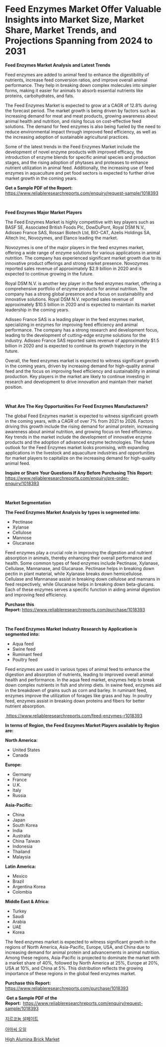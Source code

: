 <p><h1>Feed Enzymes Market Offer Valuable Insights into Market Size, Market Share, Market Trends, and Projections Spanning from 2024 to 2031</h1></p><p><strong>Feed Enzymes Market Analysis and Latest Trends</strong></p>
<p><p>Feed enzymes are added to animal feed to enhance the digestibility of nutrients, increase feed conversion ratios, and improve overall animal performance. They help in breaking down complex molecules into simpler forms, making it easier for animals to absorb essential nutrients like proteins, carbohydrates, and fats.</p><p>The Feed Enzymes Market is expected to grow at a CAGR of 12.8% during the forecast period. The market growth is being driven by factors such as increasing demand for meat and meat products, growing awareness about animal health and nutrition, and rising focus on cost-effective feed solutions. The demand for feed enzymes is also being fueled by the need to reduce environmental impact through improved feed efficiency, as well as the increasing adoption of sustainable agricultural practices.</p><p>Some of the latest trends in the Feed Enzymes Market include the development of novel enzyme products with improved efficacy, the introduction of enzyme blends for specific animal species and production stages, and the rising adoption of phytases and proteases to enhance nutrient utilization in animal feed. Additionally, the increasing use of feed enzymes in aquaculture and pet food sectors is expected to further drive market growth in the coming years.</p></p>
<p><strong>Get a Sample PDF of the Report:&nbsp;</strong> <a href="https://www.reliableresearchreports.com/enquiry/request-sample/1018393">https://www.reliableresearchreports.com/enquiry/request-sample/1018393</a></p>
<p>&nbsp;</p>
<p><strong>Feed Enzymes Major Market Players</strong></p>
<p><p>The Feed Enzymes Market is highly competitive with key players such as BASF SE, Associated British Foods Plc, DowDuPont, Royal DSM N.V., Adisseo France SAS, Rossari Biotech Ltd, BIO-CAT, Azelis Holdings SA, Altech Inc, Novozymes, and Elanco leading the market.</p><p>Novozymes is one of the major players in the feed enzymes market, offering a wide range of enzyme solutions for various applications in animal nutrition. The company has experienced significant market growth due to its innovative product offerings and strong market presence. Novozymes reported sales revenue of approximately $2.9 billion in 2020 and is expected to continue growing in the future.</p><p>Royal DSM N.V. is another key player in the feed enzymes market, offering a comprehensive portfolio of enzyme products for animal nutrition. The company has a strong global presence and a focus on sustainability and innovative solutions. Royal DSM N.V. reported sales revenue of approximately $10.5 billion in 2020 and is expected to maintain its market leadership in the coming years.</p><p>Adisseo France SAS is a leading player in the feed enzymes market, specializing in enzymes for improving feed efficiency and animal performance. The company has a strong research and development focus, leading to the development of cutting-edge enzyme solutions for the industry. Adisseo France SAS reported sales revenue of approximately $1.5 billion in 2020 and is expected to continue its growth trajectory in the future.</p><p>Overall, the feed enzymes market is expected to witness significant growth in the coming years, driven by increasing demand for high-quality animal feed and the focus on improving feed efficiency and sustainability in animal production. Key players in the market are likely to continue investing in research and development to drive innovation and maintain their market position.</p></p>
<p>&nbsp;</p>
<p><strong>What Are The Key Opportunities For Feed Enzymes Manufacturers?</strong></p>
<p><p>The global Feed Enzymes market is expected to witness significant growth in the coming years, with a CAGR of over 7% from 2021 to 2026. Factors driving this growth include the rising demand for animal protein, increasing awareness about animal nutrition, and growing focus on feed efficiency. Key trends in the market include the development of innovative enzyme products and the adoption of advanced enzyme technologies. The future outlook for the Feed Enzymes market looks promising, with expanding applications in the livestock and aquaculture industries and opportunities for market players to capitalize on the increasing demand for high-quality animal feed.</p></p>
<p><strong>Inquire or Share Your Questions If Any Before Purchasing This Report:</strong> <a href="https://www.reliableresearchreports.com/enquiry/pre-order-enquiry/1018393">https://www.reliableresearchreports.com/enquiry/pre-order-enquiry/1018393</a></p>
<p>&nbsp;</p>
<p><strong>Market Segmentation</strong></p>
<p><strong>The Feed Enzymes Market Analysis by types is segmented into:</strong></p>
<p><ul><li>Pectinase</li><li>Xylanse</li><li>Cellulose</li><li>Mannose</li><li>Glucanase</li></ul></p>
<p><p>Feed enzymes play a crucial role in improving the digestion and nutrient absorption in animals, thereby enhancing their overall performance and health. Some common types of feed enzymes include Pectinase, Xylanase, Cellulase, Mannanase, and Glucanase. Pectinase helps in breaking down pectin in plant material, while Xylanase breaks down hemicellulose. Cellulase and Mannanase assist in breaking down cellulose and mannans in feed respectively, while Glucanase helps in breaking down beta-glucans. Each of these enzymes serves a specific function in aiding animal digestion and improving feed efficiency.</p></p>
<p><strong>Purchase this Report:&nbsp;</strong><a href="https://www.reliableresearchreports.com/purchase/1018393">https://www.reliableresearchreports.com/purchase/1018393</a></p>
<p>&nbsp;</p>
<p><strong>The Feed Enzymes Market Industry Research by Application is segmented into:</strong></p>
<p><ul><li>Aqua feed</li><li>Swine feed</li><li>Ruminant feed</li><li>Poultry feed</li></ul></p>
<p><p>Feed enzymes are used in various types of animal feed to enhance the digestion and absorption of nutrients, leading to improved overall animal health and performance. In the aqua feed market, enzymes help to break down complex nutrients in fish and shrimp diets. In swine feed, enzymes aid in the breakdown of grains such as corn and barley. In ruminant feed, enzymes improve the utilization of forages like grass and hay. In poultry feed, enzymes assist in breaking down proteins and fibers for better nutrient absorption.</p></p>
<p><a href="https://www.reliableresearchreports.com/feed-enzymes-r1018393">&nbsp;https://www.reliableresearchreports.com/feed-enzymes-r1018393</a></p>
<p><strong>In terms of Region, the Feed Enzymes Market Players available by Region are:</strong></p>
<p>
    <p> <strong> North America: </strong>
        <ul>
            <li>United States</li>
            <li>Canada</li>
        </ul>
        </p> 
    <p> <strong> Europe: </strong>
        <ul>
            <li>Germany</li>
            <li>France</li>
            <li>U.K.</li>
            <li>Italy</li>
            <li>Russia</li>
        </ul>
        </p> 
    <p> <strong> Asia-Pacific: </strong>
        <ul>
            <li>China</li>
            <li>Japan</li>
            <li>South Korea</li>
            <li>India</li>
            <li>Australia</li>
            <li>China Taiwan</li>
            <li>Indonesia</li>
            <li>Thailand</li>
            <li>Malaysia</li>
        </ul>
        </p> 
    <p> <strong> Latin America: </strong>
        <ul>
            <li>Mexico</li>
            <li>Brazil</li>
            <li>Argentina Korea</li>
            <li>Colombia</li>
        </ul>
        </p> 
    <p> <strong> Middle East & Africa: </strong>
        <ul>
            <li>Turkey</li>
            <li>Saudi</li>
            <li>Arabia</li>
            <li>UAE</li>
            <li>Korea</li>
        </ul>
    </p>
    </p>
<p><p>The feed enzymes market is expected to witness significant growth in the regions of North America, Asia-Pacific, Europe, USA, and China due to increasing demand for animal protein and advancements in animal nutrition. Among these regions, Asia-Pacific is projected to dominate the market with a market share of 40%, followed by North America at 25%, Europe at 20%, USA at 10%, and China at 5%. This distribution reflects the growing importance of these regions in the global feed enzymes market.</p></p>
<p><strong>Purchase this Report: </strong><a href="https://www.reliableresearchreports.com/purchase/1018393">https://www.reliableresearchreports.com/purchase/1018393</a></p>
<p>&nbsp;<strong>Get a Sample PDF of the Report:&nbsp;&nbsp;</strong><a href="https://www.reliableresearchreports.com/enquiry/request-sample/1018393">https://www.reliableresearchreports.com/enquiry/request-sample/1018393</a></p>
<p><strong></strong></p>
<p><p><a href="https://medium.com/@arthuralety6767836754/%EC%A7%80%EB%A5%B4%EC%BD%94%EB%8A%84-%ED%99%A9%EC%82%B0-%EC%8B%9C%EC%9E%A5-2031%EB%85%84%EA%B9%8C%EC%A7%80-%EC%84%B1%EA%B3%B5%EC%A0%81%EC%9D%B8-%EB%B9%84%EC%A6%88%EB%8B%88%EC%8A%A4-%EC%A0%84%EB%9E%B5%EC%9D%98-%EC%97%B4%EC%87%A0-%EC%97%AC%EB%AC%BC%EB%A1%A0-7fd3aa260531">지르코늄 설페이트</a></p><p><a href="https://medium.com/@tonyolfson67562023/%EC%95%84%EB%A7%88%EC%94%A8-%EC%98%A4%EC%9D%BC-%EC%8B%9C%EC%9E%A5-%EB%B6%84%EC%84%9D-%EC%97%B0%ED%8F%89%EA%B7%A0-%EC%84%B1%EC%9E%A5%EB%A5%A0-%EC%8B%9C%EC%9E%A5-%EC%84%B8%EB%B6%84%ED%99%94-%EB%B0%8F-%EC%84%B8%EA%B3%84-%EC%82%B0%EC%97%85-%EA%B0%9C%EC%9A%94-b432a8b0ea8a">아마씨 오일</a></p><p><a href="https://artistic-helicopter-ca9.notion.site/High-Alumina-Brick-Market-Size-Reflecting-a-Forecast-Till-2031-Market-By-Type-By-Application-and-B-bf810379656d4f67abbc257f55dd3d2f">High Alumina Brick Market</a></p></p>